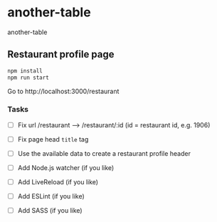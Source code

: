 # another-table

another-table

## Restaurant profile page

```bash
npm install
npm run start
```

Go to http://localhost:3000/restaurant

### Tasks

- [ ] Fix url /restaurant --> /restaurant/:id (id = restaurant id, e.g. 1906)

- [ ] Fix page head `title` tag

- [ ] Use the available data to create a restaurant profile header

- [ ] Add Node.js watcher (if you like)

- [ ] Add LiveReload (if you like)

- [ ] Add ESLint (if you like)

- [ ] Add SASS (if you like)
